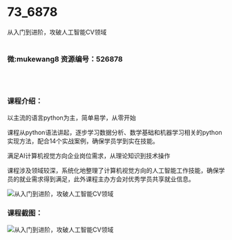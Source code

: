 # 73_6878
从入门到进阶，攻破人工智能CV领域
<br/></br>
<h3>微:mukewang8 资源编号：526878</h3>
<br/></br>
<h3>课程介绍：</h3>
<p>以主流的语言python为主，简单易学，从零开始</p>
<p>课程从python语法讲起，逐步学习数据分析、数学基础和机器学习相关的python实现方法，配合14个实战案例，确保学员学到实在技能。</p>
<p>满足AI计算机视觉方向企业岗位需求，从理论知识到技术操作</p>
<p>课程涉及领域较深，系统化地整理了计算机视觉方向的<a title="查看与 人工智能 相关的文章" target="_blank">人工智能</a>工作技能，确保学员的就业需求得到满足，此外课程主办方会对优秀学员共享就业信息。</p>
<p><img src="https://www.ko996.com/wp-content/uploads/img/2019/09/1-6-300x44.png" alt="从入门到进阶，攻破人工智能CV领域"></p>
<h3>课程截图：</h3>
<p><img src="https://www.ko996.com/wp-content/uploads/img/2019/09/2-14.png" alt="从入门到进阶，攻破人工智能CV领域"></p>
